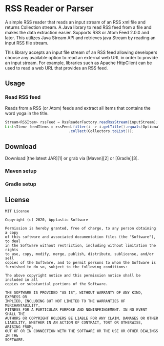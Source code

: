 # RSS Reader or Parser
 A simple RSS reader that reads an input stream of an RSS xml file and returns Collection stream. A Java library to read RSS feed from a file and makes the data extraction easier. Supports RSS or Atom Feed 2.0.0 and later. This utilizes Java Stream API and retrieves java Stream by reading an input RSS file stream.

 This library accepts an input file stream of an RSS feed allowing developers choose any available option to read an external web URL in order to provide an input stream. 
 For example, libraries such as Apache HttpClient can be used to read a web URL that provides an RSS feed.

## Usage
### Read RSS feed
Reads from a RSS (or Atom) feeds and extract all items that contains the word yoga in the title. 
```java
Stream<RSSItem> rssFeed = RssReaderFactory.readRssStream(inputStream);
List<Item> feedItems = rssFeed.filter(i -> i.getTitle().equals(Optional.of("yoga")))
                             .collect(Collectors.toList());
```

## Download

Download [the latest JAR][1] or grab via [Maven][2] or [Gradle][3].

### Maven setup

### Gradle setup

## License

    MIT License
    
    Copyright (c) 2020, Apptastic Software
    
    Permission is hereby granted, free of charge, to any person obtaining a copy
    of this software and associated documentation files (the "Software"), to deal
    in the Software without restriction, including without limitation the rights
    to use, copy, modify, merge, publish, distribute, sublicense, and/or sell
    copies of the Software, and to permit persons to whom the Software is
    furnished to do so, subject to the following conditions:
    
    The above copyright notice and this permission notice shall be included in all
    copies or substantial portions of the Software.
    
    THE SOFTWARE IS PROVIDED "AS IS", WITHOUT WARRANTY OF ANY KIND, EXPRESS OR
    IMPLIED, INCLUDING BUT NOT LIMITED TO THE WARRANTIES OF MERCHANTABILITY,
    FITNESS FOR A PARTICULAR PURPOSE AND NONINFRINGEMENT. IN NO EVENT SHALL THE
    AUTHORS OR COPYRIGHT HOLDERS BE LIABLE FOR ANY CLAIM, DAMAGES OR OTHER
    LIABILITY, WHETHER IN AN ACTION OF CONTRACT, TORT OR OTHERWISE, ARISING FROM,
    OUT OF OR IN CONNECTION WITH THE SOFTWARE OR THE USE OR OTHER DEALINGS IN THE
    SOFTWARE.

